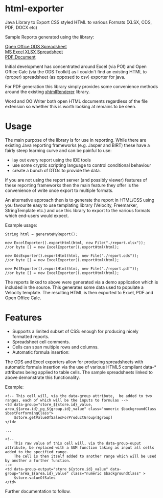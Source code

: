 html-exporter 
============

Java Library to Export CSS styled HTML to various Formats (XLSX, ODS, PDF, DOCX etc)

Sample Reports generated using the library:

<a href ="http://tinyurl.com/nhq5mu9">Open Office ODS Spreadsheet</a><br/>
<a href ="http://tinyurl.com/pbnao9u">MS Excel XLSX Spreadsheet</a><br/>
<a href ="http://tinyurl.com/o2hk9l7">PDF Document</a>


Initial development has concentrated around  Excel (via POI) and Open Office Calc (via the ODS Toolkit)
as I couldn't find an existing HTML to (proper) spreadsheet (as opposed to csv) exporter for java.

For PDF generation this library simply provides some convenience methods around the existing 
<a href="https://code.google.com/p/flying-saucer/">xhtmlRenderer</a> library. 

Word and OO Writer both open HTML documents regardless of the file extension so whether this is worth looking at remains to be seen.

Usage
=====

The main purpose of the library is for use in reporting. While there are existing Java reporting frameworks 
(e.g. Jasper and BIRT) these have a fairly steep learning curve and can be painful to use: 

- lay out every report using the IDE tools
- use some cryptic scripting language to control conditional behaviour
- create a bunch of DTOs to provide the data.

If you are not using the report server (and possibly viewer) features of these reporting frameworks then 
the main feature they offer is the convenience of write once export to multiple formats.

An alternative approach then is to generate the report in HTML/CSS using you favourite easy to use templating library (Velocity, Freemarker, 
StringTemplate etc.) and use this library to export to the various formats which end-users would expect.

Example usage:

	String html = generateMyReport();

	new ExcelExporter().exportHtml(html, new File("./report.xlsx"));
	//or byte [] = new ExcelExporter().exportHtml(html);
	
	new OdsExporter().exportHtml(html, new File("./report.ods"));
	//or byte [] = new ExcelExporter().exportHtml(html);
	
	new PdfExporter().exportHtml(html, new File("./report.pdf"));
	//or byte [] = new ExcelExporter().exportHtml(html);
	

The reports linked to above were generated via a demo application which is included in the source. This generates some data used 
to populate a Velocity template. The resulting HTML is then exported to Excel, PDF and Open Office Calc.

Features
========

* Supports a limited subset of CSS: enough for producing nicely formatted reports.
* Spreadsheet cell comments.
* Cells can span multiple rows and columns.
* Automatic formula insertion:

The ODS and Excel exporters allow for producing spreadsheets with automatic formula insertion via the use of various HTML5 
compliant data-* attributes being applied to table cells. The sample spreadsheets linked to above demonstrate this functionality.

Example:

	<!-- This cell will, via the data-group attribute,  be added to two ranges, each of which will be the inputs to formulas -->
	<td data-group="store_${store.id}_value, area_${area.id}_pg_${group.id}_value" class="numeric $backgroundClass $bestPerformingClass">
		$store.getValueOfSalesForProductGroup($group)
    </td>   
    
    ...
	
	<!-- 
		This raw value of this cell will, via the data-group-ouput attribute, be replaced with a SUM function taking as input all cells added to the specified range.
		The cell is then itself added to another range which will be used by another a further function.
	-->
	<td data-group-output="store_${store.id}_value" data-group="area_${area.id}_value" class="numeric $backgroundClass" >
		$store.valueOfSales
    </td>  
    
    
Further documentation to follow.

 
